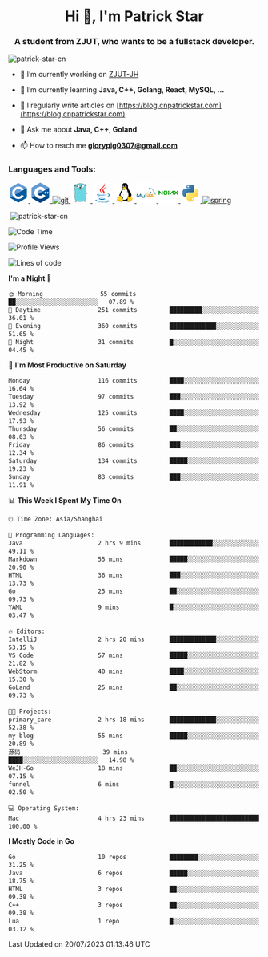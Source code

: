 <h1 align="center">Hi 👋, I'm Patrick Star</h1>
<h3 align="center">A student from ZJUT, who wants to be a fullstack developer.</h3>

<p align="left"> <img src="https://komarev.com/ghpvc/?username=patrick-star-cn&label=Profile%20views&color=0e75b6&style=flat" alt="patrick-star-cn" /> </p>

- 🔭 I’m currently working on [ZJUT-JH](https://github.com/zjutjh)

- 🌱 I’m currently learning **Java, C++, Golang, React, MySQL, ...**

- 📝 I regularly write articles on [https://blog.cnpatrickstar.com](https://blog.cnpatrickstar.com)

- 💬 Ask me about **Java, C++, Goland**

- 📫 How to reach me **glorypig0307@gmail.com**


<h3 align="left">Languages and Tools:</h3>
<p align="left"> 
  <a href="https://www.cprogramming.com/" target="_blank" rel="noreferrer"> 
    <img src="https://raw.githubusercontent.com/devicons/devicon/master/icons/c/c-original.svg" alt="c" width="40" height="40"/> 
  </a> 
  <a href="https://www.w3schools.com/cpp/" target="_blank" rel="noreferrer"> 
    <img src="https://raw.githubusercontent.com/devicons/devicon/master/icons/cplusplus/cplusplus-original.svg" alt="cplusplus" width="40" height="40"/> 
  </a> 
  <a href="https://git-scm.com/" target="_blank" rel="noreferrer"> 
    <img src="https://www.vectorlogo.zone/logos/git-scm/git-scm-icon.svg" alt="git" width="40" height="40"/> 
  </a> 
  <a href="https://golang.org" target="_blank" rel="noreferrer"> 
    <img src="https://raw.githubusercontent.com/devicons/devicon/master/icons/go/go-original.svg" alt="go" width="40" height="40"/> 
  </a> 
  <a href="https://www.java.com" target="_blank" rel="noreferrer"> 
    <img src="https://raw.githubusercontent.com/devicons/devicon/master/icons/java/java-original.svg" alt="java" width="40" height="40"/> 
  </a> 
  <a href="https://www.linux.org/" target="_blank" rel="noreferrer"> 
    <img src="https://raw.githubusercontent.com/devicons/devicon/master/icons/linux/linux-original.svg" alt="linux" width="40" height="40"/> 
  </a> 
  <a href="https://www.mysql.com/" target="_blank" rel="noreferrer"> 
    <img src="https://raw.githubusercontent.com/devicons/devicon/master/icons/mysql/mysql-original-wordmark.svg" alt="mysql" width="40" height="40"/> 
  </a> 
  <a href="https://www.nginx.com" target="_blank" rel="noreferrer"> 
    <img src="https://raw.githubusercontent.com/devicons/devicon/master/icons/nginx/nginx-original.svg" alt="nginx" width="40" height="40"/> 
  </a> 
  <a href="https://www.python.org" target="_blank" rel="noreferrer"> 
    <img src="https://raw.githubusercontent.com/devicons/devicon/master/icons/python/python-original.svg" alt="python" width="40" height="40"/> 
  </a> 
  <a href="https://spring.io/" target="_blank" rel="noreferrer"> 
    <img src="https://www.vectorlogo.zone/logos/springio/springio-icon.svg" alt="spring" width="40" height="40"/> 
  </a>
</p>

<p>&nbsp;<img align="center" src="https://github-readme-stats.vercel.app/api?username=patrick-star-cn&show_icons=true&locale=en" alt="patrick-star-cn" /></p>

<!--START_SECTION:waka-->
![Code Time](http://img.shields.io/badge/Code%20Time-371%20hrs%2050%20mins-blue)

![Profile Views](http://img.shields.io/badge/Profile%20Views-2-blue)

![Lines of code](https://img.shields.io/badge/From%20Hello%20World%20I%27ve%20Written-6.1%20million%20lines%20of%20code-blue)

**I'm a Night 🦉** 

```text
🌞 Morning                55 commits          ██░░░░░░░░░░░░░░░░░░░░░░░   07.89 % 
🌆 Daytime                251 commits         █████████░░░░░░░░░░░░░░░░   36.01 % 
🌃 Evening                360 commits         █████████████░░░░░░░░░░░░   51.65 % 
🌙 Night                  31 commits          █░░░░░░░░░░░░░░░░░░░░░░░░   04.45 % 
```
📅 **I'm Most Productive on Saturday** 

```text
Monday                   116 commits         ████░░░░░░░░░░░░░░░░░░░░░   16.64 % 
Tuesday                  97 commits          ███░░░░░░░░░░░░░░░░░░░░░░   13.92 % 
Wednesday                125 commits         ████░░░░░░░░░░░░░░░░░░░░░   17.93 % 
Thursday                 56 commits          ██░░░░░░░░░░░░░░░░░░░░░░░   08.03 % 
Friday                   86 commits          ███░░░░░░░░░░░░░░░░░░░░░░   12.34 % 
Saturday                 134 commits         █████░░░░░░░░░░░░░░░░░░░░   19.23 % 
Sunday                   83 commits          ███░░░░░░░░░░░░░░░░░░░░░░   11.91 % 
```


📊 **This Week I Spent My Time On** 

```text
🕑︎ Time Zone: Asia/Shanghai

💬 Programming Languages: 
Java                     2 hrs 9 mins        ████████████░░░░░░░░░░░░░   49.11 % 
Markdown                 55 mins             █████░░░░░░░░░░░░░░░░░░░░   20.90 % 
HTML                     36 mins             ███░░░░░░░░░░░░░░░░░░░░░░   13.73 % 
Go                       25 mins             ██░░░░░░░░░░░░░░░░░░░░░░░   09.73 % 
YAML                     9 mins              █░░░░░░░░░░░░░░░░░░░░░░░░   03.47 % 

🔥 Editors: 
IntelliJ                 2 hrs 20 mins       █████████████░░░░░░░░░░░░   53.15 % 
VS Code                  57 mins             █████░░░░░░░░░░░░░░░░░░░░   21.82 % 
WebStorm                 40 mins             ████░░░░░░░░░░░░░░░░░░░░░   15.30 % 
GoLand                   25 mins             ██░░░░░░░░░░░░░░░░░░░░░░░   09.73 % 

🐱‍💻 Projects: 
primary_care             2 hrs 18 mins       █████████████░░░░░░░░░░░░   52.38 % 
my-blog                  55 mins             █████░░░░░░░░░░░░░░░░░░░░   20.89 % 
源码                       39 mins             ████░░░░░░░░░░░░░░░░░░░░░   14.98 % 
WeJH-Go                  18 mins             ██░░░░░░░░░░░░░░░░░░░░░░░   07.15 % 
funnel                   6 mins              █░░░░░░░░░░░░░░░░░░░░░░░░   02.50 % 

💻 Operating System: 
Mac                      4 hrs 23 mins       █████████████████████████   100.00 % 
```

**I Mostly Code in Go** 

```text
Go                       10 repos            ████████░░░░░░░░░░░░░░░░░   31.25 % 
Java                     6 repos             █████░░░░░░░░░░░░░░░░░░░░   18.75 % 
HTML                     3 repos             ██░░░░░░░░░░░░░░░░░░░░░░░   09.38 % 
C++                      3 repos             ██░░░░░░░░░░░░░░░░░░░░░░░   09.38 % 
Lua                      1 repo              █░░░░░░░░░░░░░░░░░░░░░░░░   03.12 % 
```




 Last Updated on 20/07/2023 01:13:46 UTC
<!--END_SECTION:waka-->